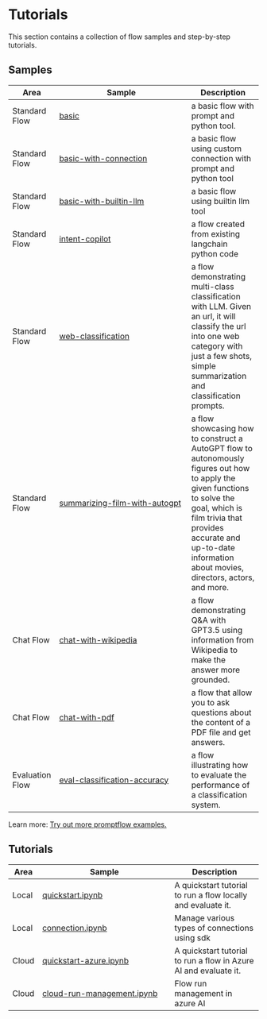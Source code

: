 # Tutorials

This section contains a collection of flow samples and step-by-step tutorials.

## Samples

|Area|<div style="width:250px">Sample</div>|Description|
|--|--|--|
|Standard Flow|[basic](https://github.com/microsoft/promptflow/tree/main/examples/flows/standard/basic)| a basic flow with prompt and python tool.
|Standard Flow|[basic-with-connection](https://github.com/microsoft/promptflow/tree/main/examples/flows/standard/basic-with-connection)| a basic flow using custom connection with prompt and python tool
|Standard Flow|[basic-with-builtin-llm](https://github.com/microsoft/promptflow/tree/main/examples/flows/standard/basic-with-builtin-llm)| a basic flow using builtin llm tool
|Standard Flow|[intent-copilot](https://github.com/microsoft/promptflow/tree/main/examples/flows/standard/intent-copilot)| a flow created from existing langchain python code
|Standard Flow|[web-classification](https://github.com/microsoft/promptflow/tree/main/examples/flows/standard/web-classification)| a flow demonstrating multi-class classification with LLM. Given an url, it will classify the url into one web category with just a few shots, simple summarization and classification prompts.
|Standard Flow|[summarizing-film-with-autogpt](https://github.com/microsoft/promptflow/tree/main/examples/flows/standard/summarizing-film-with-autogpt)| a flow showcasing how to construct a AutoGPT flow to autonomously figures out how to apply the given functions to solve the goal, which is film trivia that provides accurate and up-to-date information about movies, directors, actors, and more.
|Chat Flow|[chat-with-wikipedia](https://github.com/microsoft/promptflow/tree/main/examples/flows/chat/chat-with-wikipedia)| a flow demonstrating Q&A with GPT3.5 using information from Wikipedia to make the answer more grounded. 
|Chat Flow|[chat-with-pdf](https://github.com/microsoft/promptflow/tree/main/examples/flows/chat/chat-with-pdf)| a flow that allow you to ask questions about the content of a PDF file and get answers. 
|Evaluation Flow|[eval-classification-accuracy](https://github.com/microsoft/promptflow/tree/main/examples/flows/evaluation/eval-classification-accuracy)| a flow illustrating how to evaluate the performance of a classification system.

Learn more:  [Try out more promptflow examples.](https://github.com/microsoft/promptflow/tree/main/examples)

## Tutorials

|Area|<div style="width:250px">Sample</div>|Description|
|--|--|--|
|Local|[quickstart.ipynb](https://github.com/microsoft/promptflow/blob/main/examples/tutorials/get-started/quickstart.ipynb)| A quickstart tutorial to run a flow locally and evaluate it.
|Local|[connection.ipynb](https://github.com/microsoft/promptflow/blob/main/examples/connections/connection.ipynb)| Manage various types of connections using sdk
|Cloud|[quickstart-azure.ipynb](https://github.com/microsoft/promptflow/blob/main/examples/tutorials/get-started/quickstart-azure.ipynb)| A quickstart tutorial to run a flow in Azure AI and evaluate it.
|Cloud|[cloud-run-management.ipynb](https://github.com/microsoft/promptflow/blob/main/examples/tutorials/run-management/cloud-run-management.ipynb)| Flow run management in azure AI

